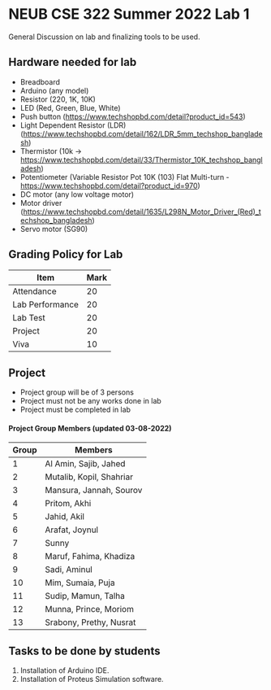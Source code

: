 # NEUB CSE 322 Summer 2022 Lab 1

General Discussion on lab and finalizing tools to be used.

## Hardware needed for lab
* Breadboard
* Arduino (any model)
* Resistor (220, 1K, 10K)
* LED (Red, Green, Blue, White)
* Push button (https://www.techshopbd.com/detail?product_id=543)
* Light Dependent Resistor (LDR) (https://www.techshopbd.com/detail/162/LDR_5mm_techshop_bangladesh)
* Thermistor (10k -> https://www.techshopbd.com/detail/33/Thermistor_10K_techshop_bangladesh)
* Potentiometer (Variable Resistor Pot 10K (103) Flat Multi-turn - https://www.techshopbd.com/detail?product_id=970)
* DC motor (any low voltage motor)
* Motor driver (https://www.techshopbd.com/detail/1635/L298N_Motor_Driver_(Red)_techshop_bangladesh)
* Servo motor (SG90)

## Grading Policy for Lab
|Item       |Mark   |
|-----------|-------|
|Attendance | 20    |
|Lab Performance | 20    |
|Lab Test | 20    |
|Project | 20    |
|Viva | 10    |


## Project
* Project group will be of 3 persons
* Project must not be any works done in lab
* Project must be completed in lab

#### Project Group Members (updated 03-08-2022)
|Group | Members|
|---------|--------|
|1|Al Amin, Sajib, Jahed|
|2|Mutalib, Kopil, Shahriar|
|3|Mansura, Jannah, Sourov|
|4|Pritom, Akhi|
|5|Jahid, Akil|
|6|Arafat, Joynul|
|7|Sunny|
|8|Maruf, Fahima, Khadiza|
|9|Sadi, Aminul|
|10|Mim, Sumaia, Puja|
|11|Sudip, Mamun, Talha|
|12|Munna, Prince, Moriom|
|13|Srabony, Prethy, Nusrat|


## Tasks to be done by students
1. Installation of Arduino IDE.
2. Installation of Proteus Simulation software.
